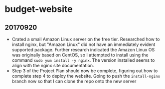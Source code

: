# budget-website
## 20170920
* Crated a small Amazon Linux server on the free tier. Researched how to install nginx, but "Amazon Linux" did not have an immediately evident supported package. Further research indicated the Amazon Linux OS was originally based on CentOS, so I attempted to install using the command `sudo yum install -y nginx`. The version installed seems to align with the nginx site documentation.
* Step 3 of the Project Plan should now be complete, figuring out how to complete step 4 to deploy the website. Going to push the `install-nginx` branch now so that I can clone the repo onto the new server